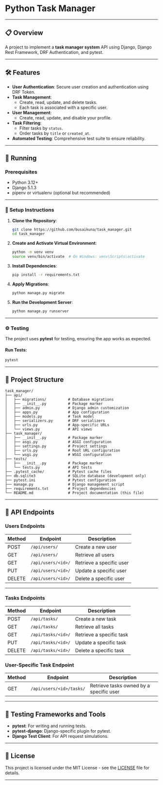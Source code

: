 # **Python Task Manager**  

---

## 📋 **Overview**

A project to implement a **task manager system** API using Django, Django Rest Framework, DRF Authentication, and pytest.

---

## 🛠️ **Features**

- **User Authentication**: Secure user creation and authentication using DRF Token.
- **Task Management**:
  - Create, read, update, and delete tasks.
  - Each task is associated with a specific user.
- **User Management**:
  - Create, read, update, and disable your profile.
- **Task Filtering**:
  - Filter tasks by `status`.
  - Order tasks by `title` or `created_at`.
- **Automated Testing**: Comprehensive test suite to ensure reliability.

---

## 🚀 **Running**

### Prerequisites

- Python 3.12+  
- Django 5.1.3  
- pipenv or virtualenv (optional but recommended)  

---

### 🔧 **Setup Instructions**

1. **Clone the Repository**:
   ```bash
   git clone https://github.com/busaikuna/task_manager.git
   cd task_manager
   ```

2. **Create and Activate Virtual Environment**:
   ```bash
   python -m venv venv
   source venv/bin/activate  # On Windows: venv\Scripts\activate
   ```

3. **Install Dependencies**:
   ```bash
   pip install -r requirements.txt
   ```

4. **Apply Migrations**:
   ```bash
   python manage.py migrate
   ```

5. **Run the Development Server**:
   ```bash
   python manage.py runserver
   ```

---

### ⚙️ **Testing**

The project uses **pytest** for testing, ensuring the app works as expected.

#### Run Tests:

```bash
pytest
```

---

## 📂 **Project Structure**

```plaintext
task_manager/
├── api/
│   ├── migrations/          # Database migrations
│   ├── __init__.py          # Package marker
│   ├── admin.py             # Django admin customization
│   ├── apps.py              # App configuration
│   ├── models.py            # Task model
│   ├── serializers.py       # DRF serializers
│   ├── urls.py              # App-specific URLs
│   └── views.py             # API views
├── task_manager/
│   ├── __init__.py          # Package marker
│   ├── asgi.py              # ASGI configuration
│   ├── settings.py          # Project settings
│   ├── urls.py              # Root URL configuration
│   └── wsgi.py              # WSGI configuration
├── tests/
│   ├── __init__.py          # Package marker
│   └── tests.py             # API tests
├── .pytest_cache/           # Pytest cache files
├── db.sqlite3               # SQLite database (development only)
├── pytest.ini               # Pytest configuration
├── manage.py                # Django management script
├── requirements.txt         # Project dependencies
└── README.md                # Project documentation (this file)
```

---

## 📜 **API Endpoints**

### **Users Endpoints**

| Method | Endpoint           | Description                  |
|--------|--------------------|------------------------------|
| POST   | `/api/users/`      | Create a new user            |
| GET    | `/api/users/`      | Retrieve all users           |
| GET    | `/api/users/<id>/` | Retrieve a specific user     |
| PUT    | `/api/users/<id>/` | Update a specific user       |
| DELETE | `/api/users/<id>/` | Delete a specific user       |

---

### **Tasks Endpoints**

| Method | Endpoint           | Description                  |
|--------|--------------------|------------------------------|
| POST   | `/api/tasks/`      | Create a new task            |
| GET    | `/api/tasks/`      | Retrieve all tasks           |
| GET    | `/api/tasks/<id>/` | Retrieve a specific task     |
| PUT    | `/api/tasks/<id>/` | Update a specific task       |
| DELETE | `/api/tasks/<id>/` | Delete a specific task       |

### **User-Specific Task Endpoint**

| Method | Endpoint                  | Description                             |
|--------|---------------------------|-----------------------------------------|
| GET    | `/api/users/<id>/tasks/`  | Retrieve tasks owned by a specific user |

---

## 🧪 **Testing Frameworks and Tools**

- **pytest**: For writing and running tests.  
- **pytest-django**: Django-specific plugin for pytest.  
- **Django Test Client**: For API request simulations.  

---

## 📄 **License**

This project is licensed under the MIT License - see the [LICENSE](LICENSE) file for details.

--- 
